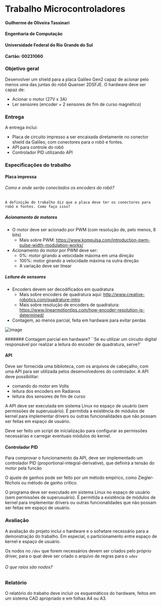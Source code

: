 # Trabalho Microcontroladores
#### Guilherme de Oliveira Tassinari
#### Engenharia de Computação
#### Universidade Federal do Rio Grande do Sul
#### Cartão: 00231060

### Objetivo geral

Desenvolver um shield para a placa Galileo Gen2 capaz de acionar pelo menos uma das juntas do robô Quanser 2DSFJE.
O hardware deve ser capaz de:

- Acionar o motor (27V x 3A)
- Ler sensores (encoder + 2 sensores de fim de curso magnético)

### Entrega

A entrega inclui:

- Placa de circuito impresso a ser encaixada diretamente no conector shield da Galileo, com conectores para o robô e fontes.
- API para controle do robô
- Controlador PID utilizando API

### Especificações do trabalho

#### Placa impressa

###### Como e onde serão conectados os encoders do robô?
`A definição do trabalho diz que a placa deve ter os conectores para robô e fontes.
Como faço isso?`

##### Acionamento de motores

- O motor deve ser acionado por PWM (com resolução de, pelo menos, 8 bits)
    - Mais sobre PWM: https://www.kompulsa.com/introduction-pwm-pulse-width-modulation-works/
- Acionamento do motor por PWM deve ser:
    - 0%: motor girando a velocidade máxima em uma direção
    - 100%: motor girando a velocidade máxima na outra direção
    - A variação deve ser linear
    
##### Leitura de sensores

- Encoders devem ser decodificados em quadratura
    - Mais sobre encoders de quadratura aqui: http://www.creative-robotics.com/quadrature-intro
    - Mais sobre resolução de encoders de quadratura: https://www.linearmotiontips.com/how-encoder-resolution-is-determined/
- Contagem, ao menos parcial, feita em hardware para evitar perdas

![image](https://user-images.githubusercontent.com/10967861/64137996-5a65f100-cdd1-11e9-8ba2-51b4beeeba1f.png)

####### Contagem parcial em hardware?
``Se eu utilizar um circuito digital responsável por realizar a leitura do encoder de quadratura, serve?`

#### API

Deve ser fornecida uma biblioteca, com os arquivos de cabeçalho, com uma API para ser utilizada pelos desenvolvedores do controlador.
A API deve possibilitar:

- comando do motor em Volts
- leitura dos encoders em Radianos
- leitura dos sensores de fim de curso

A API deve ser executada em sistema Linux no espaço de usuário (sem permissões de superusuário).
É permitida a existência de módulos de kernel para implementar drivers ou outras funcionalidades que não possam ser feitas em espaço de usuário.

Deve ser feito um script de inicialização para configurar as permissões necessárias e carregar eventuais módulos do kernel.

#### Controlador PID

Para comprovar o funcionamento da API, deve ser implementado um controlador PID (proportional-integral-derivative), que definirá a tensão do motor pela funcão


O ajuste de ganhos pode ser feito por um método empírico, como Ziegler-Nichols ou método de ganho crítico.

O programa deve ser executado em sistema Linux no espaço de usuário (sem permissões de superusuário).
É permitida a existência de módulos de kernel para implementar drivers ou outras funcionalidades que não possam ser feitas em espaço de usuário.


### Avaliação

A avaliação do projeto inclui o hardware e o sofwtare necessário para a demonstração do trabalho. Em especial, o particionamento entre espaço de kernel e espaço de usuário.

Os nodos no `/dev` que forem necessários devem ser criados pelo próprio driver, para o qual deve ser criado o arquivo de regras para o `udev`

###### O que raios são nodos?

### Relatório

O relatório do trabaho deve incluir os esquemáticos do hardware, feitos em um sistema CAD apropriado e em folhas A4 ou A3.
